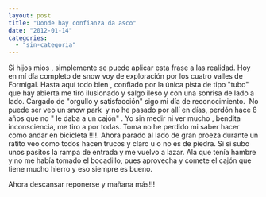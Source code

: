 ```yaml
---
layout: post
title: "Donde hay confianza da asco"
date: "2012-01-14"
categories: 
  - "sin-categoria"
---
```


Si hijos mios , simplemente se puede aplicar esta frase a las realidad. Hoy en mí día completo de snow voy de exploración por los cuatro valles de Formigal. Hasta aquí todo bien , confiado por la única pista de tipo "tubo" que hay abierta me tiro ilusionado y salgo ileso y con una sonrisa de lado a lado. Cargado de "orgullo y satisfacción" sigo mi día de reconocimiento.  No puede ser veo un snow park  y no he pasado por allí en días, perdón hace 8 años que no " le daba a un cajón" . Yo sin medir ni ver mucho , bendita inconsciencia, me tiro a por todas. Toma no he perdido mi saber hacer  como andar en bicicleta !!!!. Ahora parado al lado de gran proeza durante un ratito veo como todos hacen trucos y claro u o no es de piedra. Si si subo unos pasitos la rampa de entrada y me vuelvo a lazar. Ala que tenía hambre y no me había tomado el bocadillo, pues aprovecha y comete el cajón que tiene mucho hierro y eso siempre es bueno.

Ahora descansar reponerse y mañana más!!!

